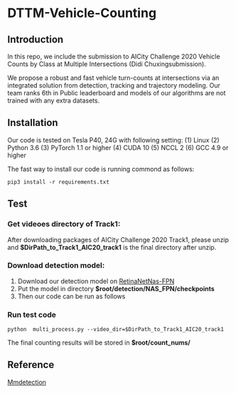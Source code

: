 # DTTM-Vehicle-Counting
## Introduction
In this repo, we include the submission to AICity Challenge 2020 Vehicle Counts by Class at Multiple Intersections (Didi Chuxingsubmission).

We propose a robust and fast vehicle turn-counts at intersections via an integrated solution from detection, tracking and trajectory modeling. 
Our team ranks 6th in Public leaderboard and models of our algorithms are not trained with any extra datasets. 

## Installation
Our code is tested on Tesla P40, 24G with following setting:
(1) Linux
(2) Python 3.6
(3) PyTorch 1.1 or higher
(4) CUDA 10
(5) NCCL 2
(6) GCC 4.9 or higher

The fast way to install our code is running commond as follows:
```
pip3 install -r requirements.txt
```
## Test
### Get videoes directory of Track1:
After downloading packages of AICity Challenge 2020 Track1, please unzip and **$DirPath\_to\_Track1\_AIC20\_track1** is the final directory after unzip.
### Download detection model:
1. Download our detection model on [RetinaNetNas-FPN](https://drive.google.com/drive/folders/1cEBRVSXJH_f6BNr_LvISRZmuMuIXnXPC) 
2. Put the model in directory **$root/detection/NAS\_FPN/checkpoints**
3. Then our code can be run as follows
### Run test code 
```
python  multi_process.py --video_dir=$DirPath_to_Track1_AIC20_track1
```
The final counting results will be stored in **$root/count_nums/**  

## Reference
[Mmdetection](https://github.com/open-mmlab/mmdetection)

 
